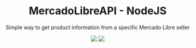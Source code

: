 <h1 align="center">MercadoLibreAPI - NodeJS</h1>
<p align="center">Simple way to get product information from a specific Mercado Libre seller</p>
<p align="center">
  <img src="https://img.shields.io/badge/Status%20-Working-informational">
  <img src="https://img.shields.io/badge/NodeJS-v16.15.0-informational">
</p>
